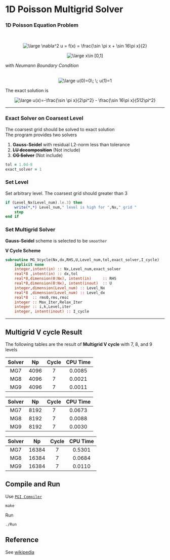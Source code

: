 # 1D Poisson Multigrid Solver

### 1D Poisson Equation Problem
<br>
<p align="center">
<img src="https://latex.codecogs.com/svg.latex?\large&space;\nabla^2&space;u&space;=&space;f(x)&space;=&space;\frac{\sin&space;\pi&space;x&space;&plus;&space;\sin&space;16\pi&space;x}{2}" title="\large \nabla^2 u = f(x) = \frac{\sin \pi x + \sin 16\pi x}{2}" />
</p>
<p align="center">
<img src="https://latex.codecogs.com/svg.latex?\large&space;x\in&space;[0,1]" title="\large x\in [0,1]" /> 
</p>

with *Neumann Boundary Condition*  <br>
<br>
<p align="center">
<img src="https://latex.codecogs.com/svg.latex?\large&space;u(0)=0\;&space;\;&space;u(1)=1" title="\large u(0)=0\; \; u(1)=1" /><br>
</p>

The exact solution is <br>
<p align="center">
<img src="https://latex.codecogs.com/svg.latex?\large&space;u(x)=-\frac{\sin&space;\pi&space;x}{2\pi^2}&space;-&space;\frac{\sin&space;16\pi&space;x}{512\pi^2}" title="\large u(x)=-\frac{\sin \pi x}{2\pi^2} - \frac{\sin 16\pi x}{512\pi^2}" /> <br>
</p>

---
### Exact Solver on Coarsest Level
The coarsest grid should be solved to exact solution<br>
The program provides two solvers
1. **Gauss-Seidel** with residual L2-norm less than tolerance
2. ~~**LU decomposition**~~ (Not include)
3. ~~**CG Solver**~~ (Not include)

``` fortran
tol = 1.0d-8
exact_solver = 1 
```

###  Set Level

Set arbitrary level. The coarsest grid should greater than 3

``` fortran
if (Level_Nx(Level_num).le.3) then
    write(*,*) Level_num," level is high for ",Nx," grid "
    stop
end if
```

###  Set Multigrid Solver

**Gauss-Seidel** scheme is selected to be `smoother` <br>

**V Cycle Scheme**
``` fortran
subroutine MG_Vcycle(Nx,dx,RHS,U,Level_num,tol,exact_solver,I_cycle)
    implicit none
    integer,intent(in) :: Nx,Level_num,exact_solver
    real*8 ,intent(in) :: dx,tol
    real*8,dimension(0:Nx), intent(in)     :: RHS
    real*8,dimension(0:Nx), intent(inout)  :: U
    integer,dimension(Level_num) :: Level_Nx
    real*8 ,dimension(Level_num) :: Level_dx
    real*8  :: rms0,rms,rmsc
    integer :: Max_Iter,Relax_Iter
    integer :: i,k,Level,iter
    integer, intent(inout) :: I_cycle
```

---
## Multigrid V cycle Result
The following tables are the result of **Multigrid V cycle** with 7, 8, and 9 levels <br>

|   Solver  |  Np   |  Cycle  |   CPU Time  |  
| :---:     | :---: | :---:   |   :---:     |  
| MG7       | 4096  |   7     |     0.0085  | 
| MG8       | 4096  |   7     |     0.0021  | 
| MG9       | 4096  |   7     |     0.0011  | 

|   Solver  |  Np   |  Cycle  |   CPU Time  |  
| :---:     | :---: | :---:   |   :---:     |
| MG7       | 8192  |   7     |     0.0673  | 
| MG8       | 8192  |   7     |     0.0088  | 
| MG9       | 8192  |   7     |     0.0030  | 

|   Solver  |  Np   |  Cycle  |   CPU Time  |  
| :---:     | :---: | :---:   |   :---:     |
| MG7       | 16384 |   7     |     0.5301  | 
| MG8       | 16384 |   7     |     0.0684  | 
| MG9       | 16384 |   7     |     0.0110  | 

## Compile and Run 
Use [`PGI Compiler`](https://www.pgroup.com/products/community.htm)

```shell
make
```

Run
```shell
./Run
```
## Reference
See [wikipedia](https://en.wikipedia.org/wiki/Multigrid_method)
